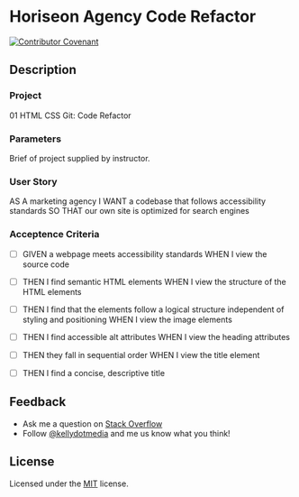 # Horiseon Agency Code Refactor
[![Contributor Covenant](https://img.shields.io/badge/Contributor%20Covenant-v2.0%20adopted-ff69b4.svg)](code_of_conduct.md)

## Description
### Project 
01 HTML CSS Git: Code Refactor

### Parameters
Brief of project supplied by instructor.

### User Story
AS A marketing agency
I WANT a codebase that follows accessibility standards
SO THAT our own site is optimized for search engines

### Acceptence Criteria
- [ ] GIVEN a webpage meets accessibility standards
WHEN I view the source code
- [ ] THEN I find semantic HTML elements
WHEN I view the structure of the HTML elements
- [ ] THEN I find that the elements follow a logical structure independent of styling and positioning
WHEN I view the image elements
- [ ] THEN I find accessible alt attributes
WHEN I view the heading attributes
- [ ] THEN they fall in sequential order
WHEN I view the title element
- [ ] THEN I find a concise, descriptive title


## Feedback
* Ask me a question on [Stack Overflow](https://stackoverflow.com/users/13296428/kellydotmedia)
* Follow [@kellydotmedia](https://twitter.com/kellydotmedia) and me us know what you think!

## License
Licensed under the [MIT](LICENSE.txt) license.